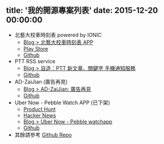title: '我的開源專案列表'
date: 2015-12-20 00:00:00
---

- 北藝大校車時刻表 powered by IONIC
  - [Blog > 北藝大校車時刻表 APP](/tnua)
  - [Play Store](https://play.google.com/store/apps/details?id=zack.tnuabus&hl=zh_TW)
  - [Github](https://github.com/imZack/tnua-bus)
- PTT RSS service
  - [Blog > 自造：PTT 新文章、關鍵字 手機通知服務](/2015/ifttt-ptt-rss-alarm-event)
  - [Github](https://github.com/imZack/PttRSS)
- AD-ZaiJian (廣告再見)
  - [Blog > AD-ZaiJian: 廣告再見](/2015/AD-ZaiJian-adblock-for-all-devices/)
  - [Github](https://github.com/imZack/ad-zaijian)
- Uber Now - Pebble Watch APP (已下架)
  - [Product Hunt](https://www.producthunt.com/tech/uber-now)
  - [Hacker News](https://news.ycombinator.com/item?id=8217439)
  - [Blog > Uber Now - Pebble watchapp](/2014/Uber-Now-Pebble-watchapp-pick-up-time)
  - [Github](https://github.com/imZack/pebble-uber)
- 其餘請參考 [Github Repo](https://github.com/imZack?tab=repositories)
